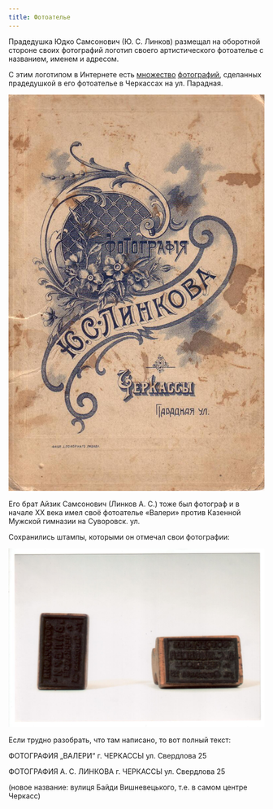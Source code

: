 ```yaml
---
title: Фотоателье
---
```

Прадедушка Юдко Самсонович (Ю. С. Линков) размещал на оборотной стороне
своих фотографий логотип своего артистического фотоателье с названием,
именем и адресом.

С этим логотипом в Интернете есть
[множество](https://www.google.com/search?q="Линков+Ю+С")
[фотографий](https://www.google.com/search?q="Ю+С+Линков"),
сделанных прадедушкой в его фотоателье в Черкассах на ул. Парадная.

![logo](/files/judka/photo/praded/photo0002.jpg)

Его брат Айзик Самсонович (Линков А. С.)
тоже был фотограф и в начале XX века имел своё фотоателье
«Валери» против Казенной Мужской гимназии на Суворовск. ул.

Сохранились штампы, которыми он отмечал свои фотографии:

![stamps](/files/judka/photo/praded/stamps.jpg)

Если трудно разобрать, что там написано, то вот полный текст:

ФОТОГРАФИЯ
„ВАЛЕРИ“
г. ЧЕРКАССЫ
ул. Свердлова 25

ФОТОГРАФИЯ
А. С. ЛИНКОВА
г. ЧЕРКАССЫ
ул. Свердлова 25

(новое название: вулиця Байди Вишневецького, т.е. в самом центре Черкасс)
